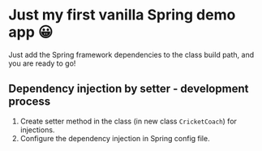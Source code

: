 # Just my first vanilla Spring demo app :grinning:

Just add the Spring framework dependencies to the class build path, and you are ready to go!

## Dependency injection by setter - development process

1. Create setter method in the class (in new class `CricketCoach`) for injections.
2. Configure the dependency injection in Spring config file.
